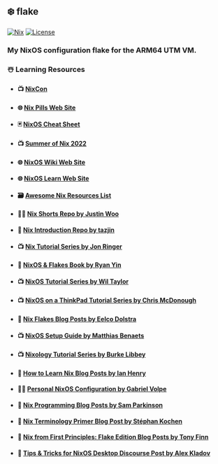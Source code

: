 ## :snowflake: **flake**

[![Nix][nix-shield]][nix-url]
[![License][license-shield]][license-url]

### My NixOS configuration flake for the ARM64 UTM VM.

### :snowman_with_snow: Learning Resources

- #### :tv: [NixCon](https://www.youtube.com/@NixCon/playlists)

- #### :globe_with_meridians: [Nix Pills Web Site](https://nixos.org/guides/nix-pills/)

- #### :black_joker: [NixOS Cheat Sheet](https://nixos.wiki/index.php?title=Cheatsheet&useskin=vector)

- #### :tv: [Summer of Nix 2022](https://www.youtube.com/playlist?list=PLt4-_lkyRrOMWyp5G-m_d1wtTcbBaOxZk)

- #### :globe_with_meridians: [NixOS Wiki Web Site](https://nixos.wiki/)

- #### :globe_with_meridians: [NixOS Learn Web Site](https://nixos.org/learn.html)

- #### :card_file_box: [Awesome Nix Resources List](https://github.com/nix-community/awesome-nix)

- #### :man_technologist: [Nix Shorts Repo by Justin Woo](https://github.com/justinwoo/nix-shorts/)

- #### :thought_balloon: [Nix Introduction Repo by tazjin](https://code.tvl.fyi/about/nix/nix-1p)

- #### :tv: [Nix Tutorial Series by Jon Ringer](https://www.youtube.com/user/elitespartan117j27/videos)

- #### :book: [NixOS & Flakes Book by Ryan Yin](https://nixos-and-flakes.thiscute.world/)

- #### :tv: [NixOS Tutorial Series by Wil Taylor](https://www.youtube.com/playlist?list=PL-saUBvIJzOkjAw_vOac75v-x6EzNzZq-)

- #### :tv: [NixOS on a ThinkPad Tutorial Series by Chris McDonough](https://www.youtube.com/playlist?list=PLa01scHy0YEmg8trm421aYq4OtPD8u1SN)

- #### :thought_balloon: [Nix Flakes Blog Posts by Eelco Dolstra](https://www.tweag.io/blog/2020-05-25-flakes/)

- #### :tv: [NixOS Setup Guide by Matthias Benaets](https://www.youtube.com/watch?v=AGVXJ-TIv3Y&t=4s)

- #### :tv: [Nixology Tutorial Series by Burke Libbey](https://www.youtube.com/playlist?list=PLRGI9KQ3_HP_OFRG6R-p4iFgMSK1t5BHs)

- #### :thought_balloon: [How to Learn Nix Blog Posts by Ian Henry](https://ianthehenry.com/posts/how-to-learn-nix/)

- #### :man_technologist: [Personal NixOS Configuration by Gabriel Volpe](https://github.com/gvolpe/nix-config)

- #### :thought_balloon: [Nix Programming Blog Posts by Sam Parkinson](https://www.sam.today/blog/environments-with-nix-shell-learning-nix-pt-1/)

- #### :thought_balloon: [Nix Terminology Primer Blog Post by Stéphan Kochen](https://stephank.nl/p/2020-06-01-a-nix-primer-by-a-newcomer.html)

- #### :thought_balloon: [Nix from First Principles: Flake Edition Blog Posts by Tony Finn](https://tonyfinn.com/blog/nix-from-first-principles-flake-edition/)

- #### :thought_balloon: [Tips & Tricks for NixOS Desktop Discourse Post by Alex Kladov](https://discourse.nixos.org/t/tips-tricks-for-nixos-desktop/28488)

<!-- MARKDOWN LINKS -->

[nix-shield]: https://builtwithnix.org/badge.svg
[nix-url]: https://builtwithnix.org
[license-shield]: https://img.shields.io/github/license/tensorush/cv.svg?style=for-the-badge&labelColor=black
[license-url]: https://github.com/tensorush/flake/blob/master/LICENSE.md
